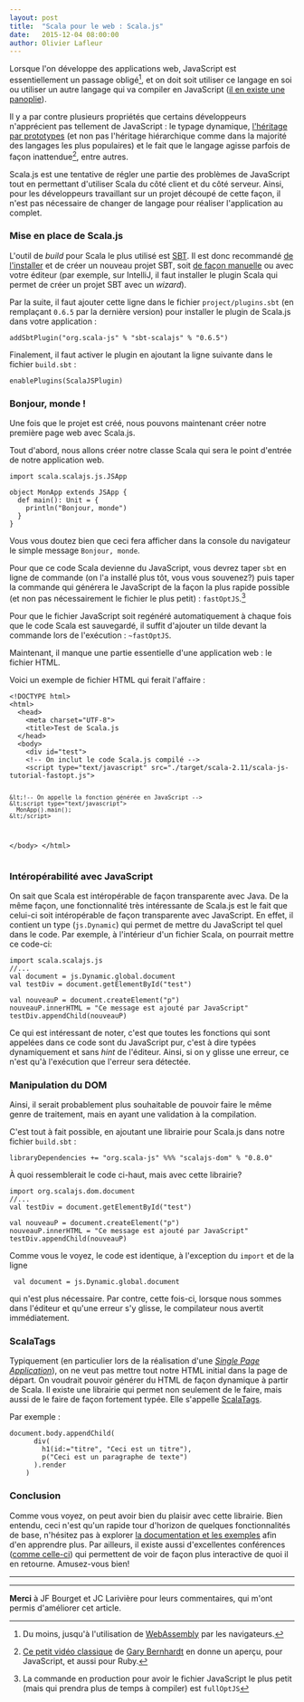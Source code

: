 ```yaml
---
layout: post
title:  "Scala pour le web : Scala.js"
date:   2015-12-04 08:00:00
author: Olivier Lafleur
---
```


Lorsque l'on développe des applications web, JavaScript est essentiellement un passage obligé[^1], et on doit soit utiliser ce langage en soi ou utiliser un autre langage qui va compiler en JavaScript ([il en existe une panoplie](https://github.com/jashkenas/coffeescript/wiki/list-of-languages-that-compile-to-js)).

Il y a par contre plusieurs propriétés que certains développeurs n'apprécient pas tellement de JavaScript : le typage dynamique, [l'héritage par prototypes](https://fr.wikipedia.org/wiki/Programmation_orient%C3%A9e_prototype#Exemple_:_l.27h.C3.A9ritage_en_JavaScript) (et non pas l'héritage hiérarchique comme dans la majorité des langages les plus populaires) et le fait que le langage agisse parfois de façon inattendue[^2], entre autres.

Scala.js est une tentative de régler une partie des problèmes de JavaScript tout en permettant d'utiliser Scala du côté client et du côté serveur. Ainsi, pour les développeurs travaillant sur un projet découpé de cette façon, il n'est pas nécessaire de changer de langage pour réaliser l'application au complet.

### Mise en place de Scala.js

L'outil de *build* pour Scala le plus utilisé est [SBT](http://www.scala-sbt.org/). Il est donc recommandé [de l'installer](http://www.scala-sbt.org/download.html) et de créer un nouveau projet SBT, soit [de façon manuelle](http://www.scala-sbt.org/0.13/tutorial/Hello.html) ou avec votre éditeur (par exemple, sur IntelliJ, il faut installer le plugin Scala qui permet de créer un projet SBT avec un *wizard*).

Par la suite, il faut ajouter cette ligne dans le fichier `project/plugins.sbt` (en remplaçant `0.6.5` par la dernière version) pour installer le plugin de Scala.js dans votre application :

<pre><code class="scala">addSbtPlugin("org.scala-js" % "sbt-scalajs" % "0.6.5")
</code></pre>

Finalement, il faut activer le plugin en ajoutant la ligne suivante dans le fichier `build.sbt` :

<pre><code>enablePlugins(ScalaJSPlugin)</code></pre>

### Bonjour, monde !

Une fois que le projet est créé, nous pouvons maintenant créer notre première page web avec Scala.js.

Tout d'abord, nous allons créer notre classe Scala qui sera le point d'entrée de notre application web.

<pre><code class="scala">import scala.scalajs.js.JSApp

object MonApp extends JSApp {
  def main(): Unit = {
    println("Bonjour, monde")
  }
}
</code></pre>

Vous vous doutez bien que ceci fera afficher dans la console du navigateur le simple message `Bonjour, monde`.

Pour que ce code Scala devienne du JavaScript, vous devrez taper `sbt` en ligne de
commande (on l'a installé plus tôt, vous vous souvenez?) puis taper la commande
qui générera le JavaScript de la façon la plus rapide possible (et non pas nécessairement le fichier le plus petit) : `fastOptJS`.[^3]

Pour que le fichier JavaScript soit regénéré automatiquement à chaque fois que le code Scala est sauvegardé, il suffit d'ajouter un tilde devant la commande lors de l'exécution : `~fastOptJS`.

Maintenant, il manque une partie essentielle d'une application web : le fichier HTML.

Voici un exemple de fichier HTML qui ferait l'affaire :
<pre><code class="html">&lt;!DOCTYPE html>
&lt;html>
  &lt;head>
    &lt;meta charset="UTF-8">
    &lt;title>Test de Scala.js</title>
  &lt;/head>
  &lt;body>
    &lt;div id="test"></div>
    &lt;!-- On inclut le code Scala.js compilé -->
    &lt;script type="text/javascript" src="./target/scala-2.11/scala-js-tutorial-fastopt.js"></script>
    &lt;!-- On appelle la fonction générée en JavaScript -->
    &lt;script type="text/javascript">
      MonApp().main();
    &lt;/script>
  &lt;/body>
&lt;/html>
</code></pre>

### Intéropérabilité avec JavaScript

On sait que Scala est intéropérable de façon transparente avec Java. De la même façon, une fonctionnalité très intéressante de Scala.js est le fait que celui-ci soit intéropérable de façon transparente avec JavaScript.
En effet, il contient un type (`js.Dynamic`) qui permet de mettre du JavaScript tel quel dans le code. Par exemple, à l'intérieur d'un fichier Scala, on pourrait mettre ce code-ci:
<pre><code class="scala">import scala.scalajs.js
//...
val document = js.Dynamic.global.document
val testDiv = document.getElementById("test")

val nouveauP = document.createElement("p")
nouveauP.innerHTML = "Ce message est ajouté par JavaScript"
testDiv.appendChild(nouveauP)
</code></pre>

Ce qui est intéressant de noter, c'est que toutes les fonctions qui sont appelées dans ce code sont du JavaScript pur, c'est à dire typées dynamiquement et sans *hint* de l'éditeur. Ainsi, si on y glisse une erreur, ce n'est qu'à l'exécution que l'erreur sera détectée.

### Manipulation du DOM

Ainsi, il serait probablement plus souhaitable de pouvoir faire le même genre de traitement, mais en ayant une validation à la compilation.

C'est tout à fait possible, en ajoutant une librairie pour Scala.js dans notre fichier `build.sbt` :

<pre><code class="scala">libraryDependencies += "org.scala-js" %%% "scalajs-dom" % "0.8.0"
</code></pre>

À quoi ressemblerait le code ci-haut, mais avec cette librairie?

<pre><code class="scala">import org.scalajs.dom.document
//...
val testDiv = document.getElementById("test")

val nouveauP = document.createElement("p")
nouveauP.innerHTML = "Ce message est ajouté par JavaScript"
testDiv.appendChild(nouveauP)
</code></pre>

Comme vous le voyez, le code est identique, à l'exception du `import` et de la ligne
<pre><code class="scala"> val document = js.Dynamic.global.document
</code></pre>
qui n'est plus nécessaire.
Par contre, cette fois-ci, lorsque nous sommes dans l'éditeur et qu'une erreur s'y glisse, le compilateur nous avertit immédiatement.

### ScalaTags

Typiquement (en particulier lors de la réalisation d'une [*Single Page Application*](https://fr.wikipedia.org/wiki/Application_web_monopage)), on ne veut pas mettre tout notre HTML initial dans la page de départ. On voudrait pouvoir générer du HTML de façon dynamique à partir de Scala.
Il existe une librairie qui permet non seulement de le faire, mais aussi de le faire de façon fortement typée. Elle s'appelle [ScalaTags](http://lihaoyi.github.io/scalatags/).

Par exemple :

<pre><code class="scala">document.body.appendChild(
      div(
        h1(id:="titre", "Ceci est un titre"),
        p("Ceci est un paragraphe de texte")
      ).render
    )
</code></pre>

### Conclusion

Comme vous voyez, on peut avoir bien du plaisir avec cette librairie. Bien entendu, ceci n'est qu'un rapide tour d'horizon de quelques fonctionnalités de base, n'hésitez pas à explorer [la documentation et les exemples](http://www.scala-js.org/tutorial/) afin d'en apprendre plus. Par ailleurs, il existe aussi d'excellentes conférences ([comme celle-ci](https://www.youtube.com/watch?v=9SalPdAEI28)) qui permettent de voir de façon plus interactive de quoi il en retourne. Amusez-vous bien!

---
---

[^1]: Du moins, jusqu'à l'utilisation de [WebAssembly](https://medium.com/javascript-scene/what-is-webassembly-the-dawn-of-a-new-era-61256ec5a8f6) par les navigateurs.

[^2]: [Ce petit vidéo classique](https://www.destroyallsoftware.com/talks/wat) de [Gary Bernhardt](http://destroyallsoftware.com) en donne un aperçu, pour JavaScript, et aussi pour Ruby.

[^3]: La commande en production pour avoir le fichier JavaScript le plus petit (mais qui prendra plus de temps à compiler) est `fullOptJS`

**Merci** à JF Bourget et JC Larivière pour leurs commentaires, qui m'ont permis d'améliorer cet article.

